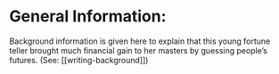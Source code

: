 # General Information:

Background information is given here to explain that this young fortune teller brought much financial gain to her masters by guessing people’s futures. (See: [[writing-background]])